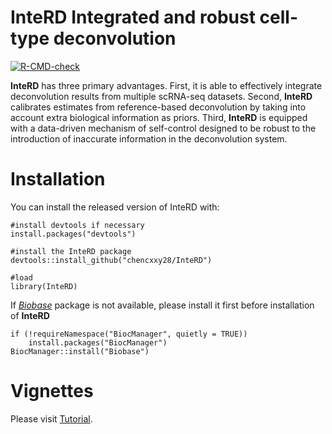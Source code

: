 # InteRD Integrated and robust cell-type deconvolution
  <!-- badges: start -->
  [![R-CMD-check](https://github.com/chencxxy28/InteRD/workflows/R-CMD-check/badge.svg)](https://github.com/chencxxy28/InteRD/actions)
  <!-- badges: end -->
  
**InteRD** has three primary advantages. First, it is able to effectively integrate deconvolution results from multiple scRNA-seq datasets. Second, **InteRD** calibrates estimates from reference-based deconvolution by taking into account extra biological information as priors. Third, **InteRD** is equipped with a data-driven mechanism of self-control designed to be robust to the introduction of inaccurate information in the deconvolution system.

# Installation
You can install the released version of InteRD with:

```
#install devtools if necessary
install.packages("devtools")

#install the InteRD package
devtools::install_github("chencxxy28/InteRD")

#load
library(InteRD)
```

If [_Biobase_](https://bioconductor.org/packages/release/bioc/html/Biobase.html) package is not available, please install it first before installation of **InteRD**

```
if (!requireNamespace("BiocManager", quietly = TRUE))
    install.packages("BiocManager")
BiocManager::install("Biobase")
```

# Vignettes
Please visit [Tutorial](https://chencxxy28.github.io/InteRD/articles/NAME-OF-VIGNETTE.html).
